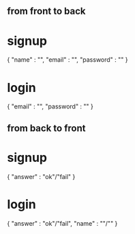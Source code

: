 ## from front to back

# signup
{
    "name" : "",
    "email" : "",
    "password" : ""
}

# login
{
    "email" : "",
    "password" : ""
}

## from back to front

# signup
{
    "answer" : "ok"/"fail"
}

# login
{
    "answer" : "ok"/"fail",
    "name" : ""/"<empty>"
}